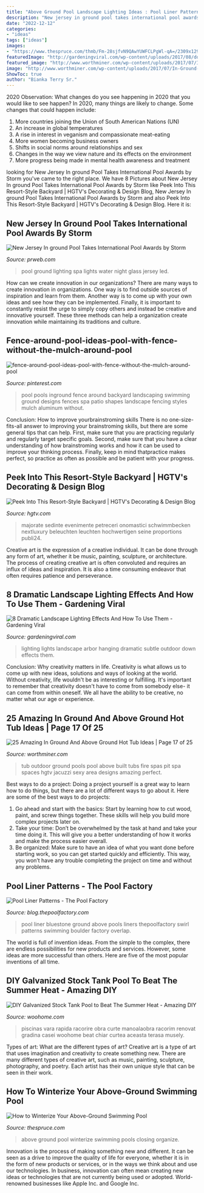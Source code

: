 ```yaml
---
title: "Above Ground Pool Landscape Lighting Ideas : Pool Liner Patterns"
description: "New jersey in ground pool takes international pool awards by storm"
date: "2022-12-12"
categories:
- "ideas"
tags: ["ideas"]
images:
- "https://www.thespruce.com/thmb/Fm-28sjfvN9QAwYUWFCLPgWl-qA=/2309x1299/filters:fill(auto,1)/gettyaboveclean-5c013201c9e77c00012ea46e.jpg"
featuredImage: "http://gardeningviral.com/wp-content/uploads/2017/08/downlighting.jpg"
featured_image: "http://www.worthminer.com/wp-content/uploads/2017/07/In-Ground-And-Above-Ground-Hot-Tub-Ideas-17.jpg"
image: "http://www.worthminer.com/wp-content/uploads/2017/07/In-Ground-And-Above-Ground-Hot-Tub-Ideas-17.jpg"
ShowToc: true
author: "Bianka Terry Sr."
---
```



2020 Observation: What changes do you see happening in 2020 that you would like to see happen?
In 2020, many things are likely to change. Some changes that could happen include:
1. More countries joining the Union of South American Nations (UN) 
2. An increase in global temperatures 
3. A rise in interest in veganism and compassionate meat-eating 
4. More women becoming business owners 
5. Shifts in social norms around relationships and sex 
6. Changes in the way we view nature and its effects on the environment 
7. More progress being made in mental health awareness and treatment 

	

		
looking for New Jersey In ground Pool Takes International Pool Awards by Storm you've came to the right place. We have 8 Pictures about New Jersey In ground Pool Takes International Pool Awards by Storm like Peek Into This Resort-Style Backyard | HGTV&#039;s Decorating &amp; Design Blog, New Jersey In ground Pool Takes International Pool Awards by Storm and also Peek Into This Resort-Style Backyard | HGTV&#039;s Decorating &amp; Design Blog. Here it is:
		
    
## New Jersey In Ground Pool Takes International Pool Awards By Storm

<img loading=lazy src="https://ww1.prweb.com/prfiles/2011/11/07/8943900/in-ground-pool.jpg" onerror="this.onerror=null;this.src='https://tse1.mm.bing.net/th?id=OIP.AtW3B9TwMsGZmMaz_qHr0AHaE8&amp;pid=15.1';" alt="New Jersey In ground Pool Takes International Pool Awards by Storm">

_Source: prweb.com_

>pool ground lighting spa lights water night glass jersey led. 

	

How can we create innovation in our organizations?
There are many ways to create innovation in organizations. One way is to find outside sources of inspiration and learn from them. Another way is to come up with your own ideas and see how they can be implemented. Finally, it is important to constantly resist the urge to simply copy others and instead be creative and innovative yourself. These three methods can help a organization create innovation while maintaining its traditions and culture.

    
## Fence-around-pool-ideas-pool-with-fence-without-the-mulch-around-pool

<img loading=lazy src="https://i.pinimg.com/736x/1e/b8/af/1eb8af4096a11b18f5967c227f37078e.jpg" onerror="this.onerror=null;this.src='https://tse2.mm.bing.net/th?id=OIP.PrMg9_k9bpk82b2o8a580AHaFd&amp;pid=15.1';" alt="fence-around-pool-ideas-pool-with-fence-without-the-mulch-around-pool">

_Source: pinterest.com_

>pool pools inground fence around backyard landscaping swimming ground designs fences spa patio shapes landscape fencing styles mulch aluminum without. 

	

Conclusion: How to improve yourbrainstroming skills
There is no one-size-fits-all answer to improving your brainstroming skills, but there are some general tips that can help. First, make sure that you are practicing regularly and regularly target specific goals. Second, make sure that you have a clear understanding of how brainstroming works and how it can be used to improve your thinking process. Finally, keep in mind thatpractice makes perfect, so practice as often as possible and be patient with your progress.

    
## Peek Into This Resort-Style Backyard | HGTV&#039;s Decorating &amp; Design Blog

<img loading=lazy src="https://hgtvhome.sndimg.com/content/dam/images/hgtv/fullset/2016/2/2/0/OA16-Moms-Landscaping-Design_Oasis_1.jpg.rend.hgtvcom.616.411.suffix/1454429612303.jpeg" onerror="this.onerror=null;this.src='https://tse4.mm.bing.net/th?id=OIP.81hvMI0SL1ekjENSL3X6IAHaE7&amp;pid=15.1';" alt="Peek Into This Resort-Style Backyard | HGTV&#039;s Decorating &amp; Design Blog">

_Source: hgtv.com_

>majorate sedinte evenimente petreceri onomastici schwimmbecken nextluxury beleuchten leuchten hochwertigen seine proportions publi24. 

	

Creative art is the expression of a creative individual. It can be done through any form of art, whether it be music, painting, sculpture, or architecture. The process of creating creative art is often convoluted and requires an influx of ideas and inspiration. It is also a time consuming endeavor that often requires patience and perseverance.

    
## 8 Dramatic Landscape Lighting Effects And How To Use Them - Gardening Viral

<img loading=lazy src="http://gardeningviral.com/wp-content/uploads/2017/08/downlighting.jpg" onerror="this.onerror=null;this.src='https://tse3.mm.bing.net/th?id=OIP.FlanRv2eQxNwgOgTZjGa9gHaLH&amp;pid=15.1';" alt="8 Dramatic Landscape Lighting Effects And How To Use Them - Gardening Viral">

_Source: gardeningviral.com_

>lighting lights landscape arbor hanging dramatic subtle outdoor down effects them. 

	

Conclusion: Why creativity matters in life.
Creativity is what allows us to come up with new ideas, solutions and ways of looking at the world. Without creativity, life wouldn't be as interesting or fulfilling. It's important to remember that creativity doesn't have to come from somebody else- it can come from within oneself. We all have the ability to be creative, no matter what our age or experience.

    
## 25 Amazing In Ground And Above Ground Hot Tub Ideas | Page 17 Of 25

<img loading=lazy src="http://www.worthminer.com/wp-content/uploads/2017/07/In-Ground-And-Above-Ground-Hot-Tub-Ideas-17.jpg" onerror="this.onerror=null;this.src='https://tse2.mm.bing.net/th?id=OIP.BgoOuqmjZ8EFV8IRvWJqPAHaFj&amp;pid=15.1';" alt="25 Amazing In Ground And Above Ground Hot Tub Ideas | Page 17 of 25">

_Source: worthminer.com_

>tub outdoor ground pools pool above built tubs fire spas pit spa spaces hgtv jacuzzi sexy area designs amazing perfect. 

	

Best ways to do a project:
Doing a project yourself is a great way to learn how to do things, but there are a lot of different ways to go about it. Here are some of the best ways to do projects: 
1. Go ahead and start with the basics: Start by learning how to cut wood, paint, and screw things together. These skills will help you build more complex projects later on. 
2. Take your time: Don’t be overwhelmed by the task at hand and take your time doing it. This will give you a better understanding of how it works and make the process easier overall. 
3. Be organized: Make sure to have an idea of what you want done before starting work, so you can get started quickly and efficiently. This way, you won’t have any trouble completing the project on time and without any problems.

    
## Pool Liner Patterns - The Pool Factory

<img loading=lazy src="https://blog-media.thepoolfactory.com/blog/wp-content/uploads/2016/07/pool-liner-bluestone-1.jpg" onerror="this.onerror=null;this.src='https://tse1.mm.bing.net/th?id=OIP.V6tEAiilcgUvHUmH06nhEAHaFj&amp;pid=15.1';" alt="Pool Liner Patterns - The Pool Factory">

_Source: blog.thepoolfactory.com_

>pool liner bluestone ground above pools liners thepoolfactory swirl patterns swimming boulder factory overlap. 

	

The world is full of invention ideas. From the simple to the complex, there are endless possibilities for new products and services. However, some ideas are more successful than others. Here are five of the most popular inventions of all time.

    
## DIY Galvanized Stock Tank Pool To Beat The Summer Heat - Amazing DIY

<img loading=lazy src="https://www.woohome.com/wp-content/uploads/2016/06/galvanized-stock-tank-pool-ideas-woohome-3_0.jpg" onerror="this.onerror=null;this.src='https://tse3.mm.bing.net/th?id=OIP.rPObaOGChCdPeyK3JY7IjwHaR2&amp;pid=15.1';" alt="DIY Galvanized Stock Tank Pool to Beat The Summer Heat - Amazing DIY">

_Source: woohome.com_

>piscinas vara rapida racorire obra curte manoalaobra racorim renovat gradina casei woohome beat chiar curtea aceasta terasa musely. 

	

Types of art: What are the different types of art?
Creative art is a type of art that uses imagination and creativity to create something new. There are many different types of creative art, such as music, painting, sculpture, photography, and poetry. Each artist has their own unique style that can be seen in their work.

    
## How To Winterize Your Above-Ground Swimming Pool

<img loading=lazy src="https://www.thespruce.com/thmb/Fm-28sjfvN9QAwYUWFCLPgWl-qA=/2309x1299/filters:fill(auto,1)/gettyaboveclean-5c013201c9e77c00012ea46e.jpg" onerror="this.onerror=null;this.src='https://tse1.mm.bing.net/th?id=OIP.PJhHJPlPeCRdgRS41UoBswHaEK&amp;pid=15.1';" alt="How to Winterize Your Above-Ground Swimming Pool">

_Source: thespruce.com_

>above ground pool winterize swimming pools closing organize. 

	

Innovation is the process of making something new and different. It can be seen as a drive to improve the quality of life for everyone, whether it is in the form of new products or services, or in the ways we think about and use our technologies. In business, innovation can often mean creating new ideas or technologies that are not currently being used or adopted. World-renowned businesses like Apple Inc. and Google Inc.

